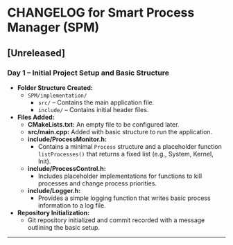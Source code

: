 # CHANGELOG for Smart Process Manager (SPM)

## [Unreleased]

### Day 1 – Initial Project Setup and Basic Structure
- **Folder Structure Created:**  
  - `SPM/implementation/`
    - `src/` – Contains the main application file.
    - `include/` – Contains initial header files.
- **Files Added:**
  - **CMakeLists.txt:** An empty file to be configured later.
  - **src/main.cpp:** Added with basic structure to run the application.
  - **include/ProcessMonitor.h:**  
    - Contains a minimal `Process` structure and a placeholder function `listProcesses()` that returns a fixed list (e.g., System, Kernel, Init).
  - **include/ProcessControl.h:**  
    - Includes placeholder implementations for functions to kill processes and change process priorities.
  - **include/Logger.h:**  
    - Provides a simple logging function that writes basic process information to a log file.
- **Repository Initialization:**  
  - Git repository initialized and commit recorded with a message outlining the basic setup.
---

